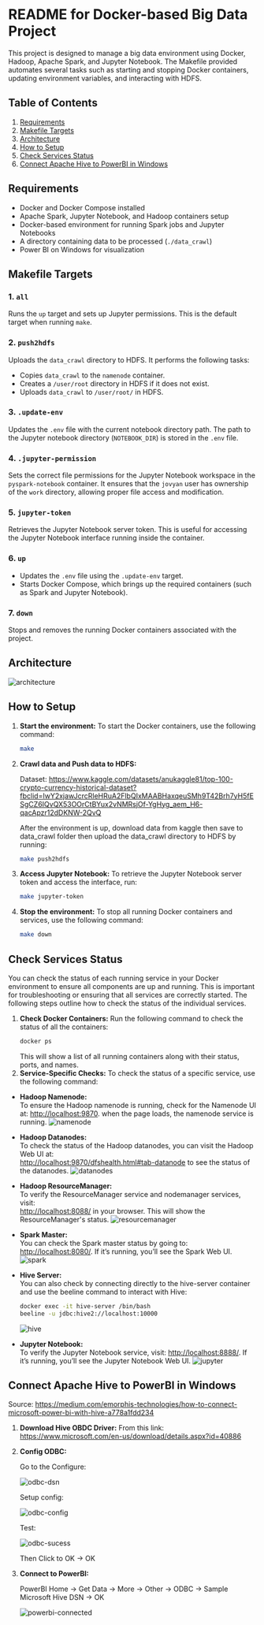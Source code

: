 # README for Docker-based Big Data Project

This project is designed to manage a big data environment using Docker, Hadoop, Apache Spark, and Jupyter Notebook. The Makefile provided automates several tasks such as starting and stopping Docker containers, updating environment variables, and interacting with HDFS.

## Table of Contents

1. [Requirements](#requirements)
2. [Makefile Targets](#makefile-targets)
3. [Architecture](#architecture)
4. [How to Setup](#how-to-setup)
5. [Check Services Status](#check-services-status)
5. [Connect Apache Hive to PowerBI in Windows](#connect-apache-hive-to-powerbi-in-windows)

## Requirements

- Docker and Docker Compose installed
- Apache Spark, Jupyter Notebook, and Hadoop containers setup
- Docker-based environment for running Spark jobs and Jupyter Notebooks
- A directory containing data to be processed (`./data_crawl`)
- Power BI on Windows for visualization

## Makefile Targets

### 1. `all`
Runs the `up` target and sets up Jupyter permissions. This is the default target when running `make`.

### 2. `push2hdfs`
Uploads the `data_crawl` directory to HDFS. It performs the following tasks:
- Copies `data_crawl` to the `namenode` container.
- Creates a `/user/root` directory in HDFS if it does not exist.
- Uploads `data_crawl` to `/user/root/` in HDFS.

### 3. `.update-env`
Updates the `.env` file with the current notebook directory path. The path to the Jupyter notebook directory (`NOTEBOOK_DIR`) is stored in the `.env` file.

### 4. `.jupyter-permission`
Sets the correct file permissions for the Jupyter Notebook workspace in the `pyspark-notebook` container. It ensures that the `jovyan` user has ownership of the `work` directory, allowing proper file access and modification.

### 5. `jupyter-token`
Retrieves the Jupyter Notebook server token. This is useful for accessing the Jupyter Notebook interface running inside the container.

### 6. `up`
- Updates the `.env` file using the `.update-env` target.
- Starts Docker Compose, which brings up the required containers (such as Spark and Jupyter Notebook).

### 7. `down`
Stops and removes the running Docker containers associated with the project.

## Architecture

   ![architecture](images/architecture.png) 

## How to Setup

1. **Start the environment:**
   To start the Docker containers, use the following command:
   ```bash
   make 
   ```
2. **Crawl data and Push data to HDFS:** 

   Dataset: https://www.kaggle.com/datasets/anukaggle81/top-100-crypto-currency-historical-dataset?fbclid=IwY2xjawJcrcRleHRuA2FlbQIxMAABHaxqeuSMh9T42Brh7yH5fESgCZ6IQvQX53OOrCtBYux2vNMRsjOf-YgHyg_aem_H6-qacApzr12dDKNW-2QvQ

   After the environment is up, download data from kaggle then save to data_crawl folder then upload the data_crawl directory to HDFS by running:
   ```bash
   make push2hdfs
   ```
3. **Access Jupyter Notebook:**
   To retrieve the Jupyter Notebook server token and access the interface, run:
   ```bash 
   make jupyter-token
   ```
4. **Stop the environment:**
   To stop all running Docker containers and services, use the following command:
   ```bash
   make down
   ```

## Check Services Status
   You can check the status of each running service in your Docker environment to ensure all components are up and running. This is important for troubleshooting or ensuring that all services are correctly started. The following steps outline how to check the status of the individual services.
1. **Check Docker Containers:** 
   Run the following command to check the status of all the containers:
   ```bash
   docker ps
   ```
   This will show a list of all running containers along with their status, ports, and names.
2. **Service-Specific Checks:** 
   To check the status of a specific service, use the following command:
- **Hadoop Namenode:**  
   To ensure the Hadoop namenode is running, check for the Namenode UI at: 
   [http://localhost:9870](http://localhost:9870). when the page loads, the namenode service is running.
   ![namenode](images/namenode.png) 

- **Hadoop Datanodes:**  
   To check the status of the Hadoop datanodes, you can visit the Hadoop Web UI at:  
   [http://localhost:9870/dfshealth.html#tab-datanode](http://localhost:9870/dfshealth.html#tab-datanode) to see the status of the datanodes.
   ![datanodes](images/datanodes.png) 

- **Hadoop ResourceManager:**  
   To verify the ResourceManager service and nodemanager services, visit:  
   [http://localhost:8088/](http://localhost:8088/) in your browser. This will show the ResourceManager's status.
   ![resourcemanager](images/resourcemanager.png) 

- **Spark Master:**  
   You can check the Spark master status by going to:  
   [http://localhost:8080/](http://localhost:8080/). If it’s running, you’ll see the Spark Web UI.
   ![spark](images/spark.png) 

- **Hive Server:**  
   You can also check by connecting directly to the hive-server container and use the beeline command to interact with Hive:   
   ```bash
   docker exec -it hive-server /bin/bash
   beeline -u jdbc:hive2://localhost:10000
   ```
   ![hive](images/hive.png) 


- **Jupyter Notebook:**  
   To verify the Jupyter Notebook service, visit:
   [http://localhost:8888/](http://localhost:8888/). If it’s running, you’ll see the Jupyter Notebook Web UI.
   ![jupyter](images/jupyter.png) 

## Connect Apache Hive to PowerBI in Windows

Source: https://medium.com/emorphis-technologies/how-to-connect-microsoft-power-bi-with-hive-a778a1fdd234

1. **Download Hive OBDC Driver:**
   From this link: https://www.microsoft.com/en-us/download/details.aspx?id=40886
2. **Config ODBC:**
   
   Go to the Configure: 

   ![odbc-dsn](images/odbc-dsn.png) 

   Setup config:

   ![odbc-config](images/odbc-config.png) 

   Test:

   ![odbc-sucess](images/odbc-success.png) 

   Then Click to OK -> OK
3. **Connect to PowerBI:**
   
   PowerBI Home -> Get Data -> More -> Other -> ODBC -> Sample Microsoft Hive DSN -> OK

   ![powerbi-connected](images/powerbi-connected.png) 